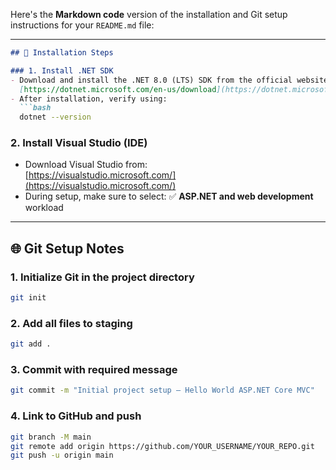 Here's the **Markdown code** version of the installation and Git setup instructions for your `README.md` file:

---

```markdown
## 🔧 Installation Steps

### 1. Install .NET SDK
- Download and install the .NET 8.0 (LTS) SDK from the official website:  
  [https://dotnet.microsoft.com/en-us/download](https://dotnet.microsoft.com/en-us/download)
- After installation, verify using:
  ```bash
  dotnet --version
  ```

### 2. Install Visual Studio (IDE)
- Download Visual Studio from:  
  [https://visualstudio.microsoft.com/](https://visualstudio.microsoft.com/)
- During setup, make sure to select:
  ✅ **ASP.NET and web development** workload

---

## 🌐 Git Setup Notes

### 1. Initialize Git in the project directory
```bash
git init
```

### 2. Add all files to staging
```bash
git add .
```

### 3. Commit with required message
```bash
git commit -m "Initial project setup – Hello World ASP.NET Core MVC"
```

### 4. Link to GitHub and push
```bash
git branch -M main
git remote add origin https://github.com/YOUR_USERNAME/YOUR_REPO.git
git push -u origin main
```

